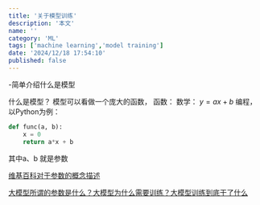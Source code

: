 ```yaml
---
title: '关于模型训练'
description: '本文'
name: ''
category: 'ML'
tags: ['machine learning','model training']
date: '2024/12/18 17:54:10'
published: false
---
```


-简单介绍什么是模型


什么是模型？
模型可以看做一个庞大的函数，
函数：
数学：
$y=ax+b$
编程，以Python为例：
```python
def func(a, b):
    x = 0
    return a*x + b
```
其中a、b 就是参数

[维基百科对于参数的概念描述](https://zh.wikipedia.org/wiki/%E5%8F%83%E6%95%B8_(%E6%95%B8%E5%AD%B8))

[大模型所谓的参数是什么？大模型为什么需要训练？大模型训练到底干了什么](https://www.51cto.com/aigc/1360.html)
